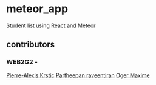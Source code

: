 # meteor_app
Student list using React and Meteor

## contributors

### WEB2G2 - 

[Pierre-Alexis Krstic](https://github.com/PAKdev1993)
[Partheepan raveentiran](https://github.com/Punkte)
[Oger Maxime](https://github.com/maximeoger)


